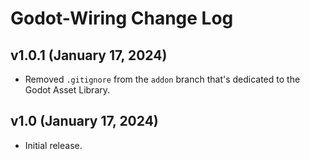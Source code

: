 # Godot-Wiring Change Log

## v1.0.1 (January 17, 2024)
- Removed `.gitignore` from the `addon` branch that's dedicated to the Godot Asset Library.

## v1.0 (January 17, 2024)
- Initial release.
